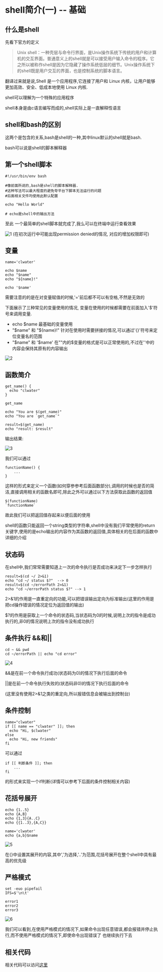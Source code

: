 # shell简介(一) -- 基础

## 什么是shell
先看下官方的定义

> Unix shell：一种壳层与命令行界面，是Unix操作系统下传统的用户和计算机的交互界面。普通意义上的shell就是可以接受用户输入命令的程序。它之所以被称作shell是因为它隐藏了操作系统低层的细节。Unix操作系统下的shell既是用户交互的界面，也是控制系统的脚本语言。

翻译过来就是说,Shell 是一个应用程序,它连接了用户和 Linux 内核，让用户能够更加高效、安全、低成本地使用 Linux 内核.

shell可以理解为一个特殊的应用程序

shell本身是由c语言编写而成的,shell实际上是一直解释性语言

## shell和bash的区别
这两个是包含的关系,bash是shell的一种,其中linux默认的shell就是bash.

bash可以说是shell的脚本解释器


## 第一个shell脚本

``` shell
#!/usr/bin/env bash

#像前面所说的,bash是shell的脚本解释器. 
#这种写法可以最大程度的避免夸平台下脚本无法运行的问题
#后面相关文件均使用此默认配置

echo "Hello World"

# echo是shell中的输出方法
```

至此 一个最简单的shell脚本就完成了,我么可以在终端中运行查看效果

![1](https://update-image.oss-cn-shanghai.aliyuncs.com/macUpload/20190812001039.png)
(在初次运行中可能出现permission denied的情况, 对应的增加权限即可)

## 变量
```shell
name='clwater'

echo $name
echo "$name"
echo "${name}!"

echo '$name'
```

需要注意的的是在对变量赋值的时候,'='前后都不可以有空格,不然是无效的

下面展示了三种常见的变量使用的情况, 变量在使用的时候都需要在前面加入'$'符号来调用变量.

* echo $name
最基础的变量使用
* "\$name" 和 "\${name}!"
针对在使用时需要拼接的情况,可以通过'{}'符号来定位变量名的范围
* "\$name" 和 '\$name'
在""内的\$变量的格式是可以正常使用的,不过在''中的内容会保持其原有的内容输出

![2](https://update-image.oss-cn-shanghai.aliyuncs.com/macUpload/20190812002306.png)

## 函数简介
```shell
get_name() {
  echo "clwater"
}

get_name

echo "You are $(get_name)"
echo "You are `get_name`"

result=$(get_name)
echo "result: $result"
```

输出结果:

![3](https://update-image.oss-cn-shanghai.aliyuncs.com/macUpload/20190812224850.png)

我们可以通过
```shell
functionName() {
    ...
}
```
这样的形式来定义一个函数(如何穿参参考后面函数部分),调用的时候也是否的简洁,直接调用相关的函数名即可,除此之外可以通过以下方法获取此函数的返回值

```shell
$(functionName)
`functionName`
```

故此我们可以把返回值存起来以便后面的使用

shell的函数只能返回一个string类型的字符串,shell中没有我们平常使用的return关键字,使用的是echo输出的内容作为其函数的返回值,具体相关的在后面的函数中详细的介绍

## 状态码
在shell中,我们常常需要知道上一次的命令执行是否成功来决定下一步怎样执行

```shell
result=$(cd ~/ 2>&1)
echo "cd ~/ status $?"  --> 0
result=$(cd ~/errorPath 2>&1)
echo "cd ~/errorPath status $?" --> 1
```

2>&1的作用是一直重定向的功能,可以把错误输出定向为标准输出(这里的作用是 把cd操作错误的情况定位为返回值的输出)

$?的作用是获取上一个命令的状态码,当状态码为0的时候,说明上次的指令是成功执行的,非0的情况说明上次的指令没有成功执行


## 条件执行 &&和||
```shell
cd ~ && pwd
cd ~/errorPath || echo "cd error"
```
![4](https://update-image.oss-cn-shanghai.aliyuncs.com/macUpload/20190812231632.png)

&&是在前一个命令执行成功(状态码为0)的情况下执行后面的命令

||是在前一个命令执行失败的(状态码非0)的情况下执行后面的命令

(这里没有使用2>&1之类的重定向,所以报错信息会被输出到控制台)

## 条件控制

```shell
name="clwater"
if [[ name == "clwater" ]]; then
  echo "Hi, $clwater"
else
  echo "Hi, new friends"
fi
```

可以通过
```shell
if [[ 判断条件 ]]; then
    ...
fi
```
的形式来实现一个if判断(详情可以参考下后面的条件控制相关内容)

## 花括号展开
```shell
echo {1..5}
echo {A,B}
echo {1,3}{A..C}
echo {{1..3},{A,C}}

name='clwater'
echo {a,b}$name
```

![5](https://update-image.oss-cn-shanghai.aliyuncs.com/macUpload/20190812234958.png)


在{}中设置其展开的内容,其中','为选择,'..'为范围,花括号展开在整个shell中具有最高的优先级


## 严格模式

``` shell
set -euo pipefail
IFS=$'\n\t'

error1
error2
error3
```
![6](https://update-image.oss-cn-shanghai.aliyuncs.com/macUpload/20190812235827.png)

我们可以看到,在使用严格模式的情况下,如果命令出现任意错误,都会报错并停止执行,而不使用严格模式的情况下,即使命令出现错误了  也继续执行下去

## 相关代码
相关代码可以访问[这里](https://github.com/clwater/awe-shell/blob/master/code/1.sh)